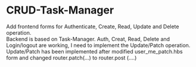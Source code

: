 # CRUD-Task-Manager
Add frontend forms for Authenticate,  Create, Read, Update and Delete operation.  
Backend is based on Task-Manager.
Auth, Creat, Read, Delete and Login/logout are working, I need to implement the Update/Patch operation.  
Update/Patch has been implemented after modified user_me_patch.hbs form and changed router.patch(...) to router.post (....)  

